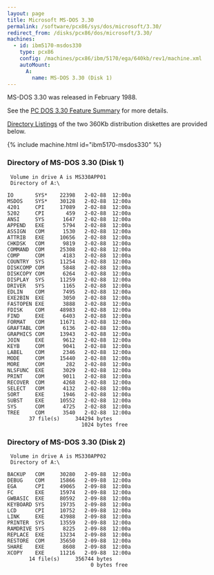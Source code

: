 ```yaml
---
layout: page
title: Microsoft MS-DOS 3.30
permalink: /software/pcx86/sys/dos/microsoft/3.30/
redirect_from: /disks/pcx86/dos/microsoft/3.30/
machines:
  - id: ibm5170-msdos330
    type: pcx86
    config: /machines/pcx86/ibm/5170/ega/640kb/rev1/machine.xml
    autoMount:
      A:
        name: MS-DOS 3.30 (Disk 1)
---
```


MS-DOS 3.30 was released in February 1988.

See the [PC DOS 3.30 Feature Summary](/software/pcx86/sys/dos/ibm/3.30/#feature-summary) for more details.

[Directory Listings](#directory-of-ms-dos-330-disk-1) of the two 360Kb distribution diskettes are provided below.

{% include machine.html id="ibm5170-msdos330" %}

### Directory of MS-DOS 3.30 (Disk 1)

     Volume in drive A is MS330APP01
     Directory of A:\

    IO       SYS*    22398   2-02-88  12:00a
    MSDOS    SYS*    30128   2-02-88  12:00a
    4201     CPI     17089   2-02-88  12:00a
    5202     CPI       459   2-02-88  12:00a
    ANSI     SYS      1647   2-02-88  12:00a
    APPEND   EXE      5794   2-02-88  12:00a
    ASSIGN   COM      1530   2-02-88  12:00a
    ATTRIB   EXE     10656   2-02-88  12:00a
    CHKDSK   COM      9819   2-02-88  12:00a
    COMMAND  COM     25308   2-02-88  12:00a
    COMP     COM      4183   2-02-88  12:00a
    COUNTRY  SYS     11254   2-02-88  12:00a
    DISKCOMP COM      5848   2-02-88  12:00a
    DISKCOPY COM      6264   2-02-88  12:00a
    DISPLAY  SYS     11259   2-02-88  12:00a
    DRIVER   SYS      1165   2-02-88  12:00a
    EDLIN    COM      7495   2-02-88  12:00a
    EXE2BIN  EXE      3050   2-02-88  12:00a
    FASTOPEN EXE      3888   2-02-88  12:00a
    FDISK    COM     48983   2-02-88  12:00a
    FIND     EXE      6403   2-02-88  12:00a
    FORMAT   COM     11671   2-02-88  12:00a
    GRAFTABL COM      6136   2-02-88  12:00a
    GRAPHICS COM     13943   2-02-88  12:00a
    JOIN     EXE      9612   2-02-88  12:00a
    KEYB     COM      9041   2-02-88  12:00a
    LABEL    COM      2346   2-02-88  12:00a
    MODE     COM     15440   2-02-88  12:00a
    MORE     COM       282   2-02-88  12:00a
    NLSFUNC  EXE      3029   2-02-88  12:00a
    PRINT    COM      9011   2-02-88  12:00a
    RECOVER  COM      4268   2-02-88  12:00a
    SELECT   COM      4132   2-02-88  12:00a
    SORT     EXE      1946   2-02-88  12:00a
    SUBST    EXE     10552   2-02-88  12:00a
    SYS      COM      4725   2-02-88  12:00a
    TREE     COM      3540   2-02-88  12:00a
           37 file(s)     344294 bytes
                            1024 bytes free

### Directory of MS-DOS 3.30 (Disk 2)

     Volume in drive A is MS330APP02
     Directory of A:\

    BACKUP   COM     30280   2-09-88  12:00a
    DEBUG    COM     15866   2-09-88  12:00a
    EGA      CPI     49065   2-09-88  12:00a
    FC       EXE     15974   2-09-88  12:00a
    GWBASIC  EXE     80592   2-09-88  12:00a
    KEYBOARD SYS     19735   2-09-88  12:00a
    LCD      CPI     10752   2-09-88  12:00a
    LINK     EXE     43988   2-09-88  12:00a
    PRINTER  SYS     13559   2-09-88  12:00a
    RAMDRIVE SYS      8225   2-09-88  12:00a
    REPLACE  EXE     13234   2-09-88  12:00a
    RESTORE  COM     35650   2-09-88  12:00a
    SHARE    EXE      8608   2-09-88  12:00a
    XCOPY    EXE     11216   2-09-88  12:00a
           14 file(s)     356744 bytes
                               0 bytes free
